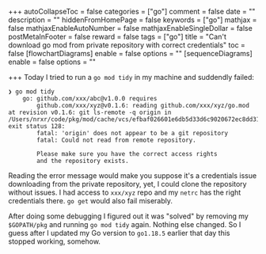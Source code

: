 +++
autoCollapseToc = false
categories = ["go"]
comment = false
date = ""
description = ""
hiddenFromHomePage = false
keywords = ["go"]
mathjax = false
mathjaxEnableAutoNumber = false
mathjaxEnableSingleDollar = false
postMetaInFooter = false
reward = false
tags = ["go"]
title = "Can't download go mod from private repository with correct credentials"
toc = false
[flowchartDiagrams]
enable = false
options = ""
[sequenceDiagrams]
enable = false
options = ""

+++
Today I tried to run a `go mod tidy` in my machine and suddendly failed:

```
❯ go mod tidy
    go: github.com/xxx/abc@v1.0.0 requires
    	github.com/xxx/xyz@v0.1.6: reading github.com/xxx/xyz/go.mod at revision v0.1.6: git ls-remote -q origin in /Users/nrxr/code/pkg/mod/cache/vcs/efbaf026601e6db5d33d6c9020672ec8dd313d341c34f6b77702d1d831b3c925: exit status 128:
    	fatal: 'origin' does not appear to be a git repository
    	fatal: Could not read from remote repository.
    
    	Please make sure you have the correct access rights
    	and the repository exists.
```

Reading the error message would make you suppose it's a credentials issue downloading from the private repository, yet, I could clone the repository without issues. I had access to `xxx/xyz` repo and my `netrc` has the right credentials there. `go get` would also fail miserably.

After doing some debugging I figured out it was "solved" by removing my `$GOPATH/pkg` and running `go mod tidy` again. Nothing else changed. So I guess after I updated my Go version to `go1.18.5` earlier that day this stopped working, somehow.